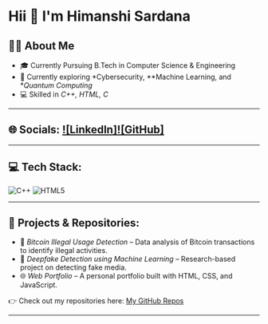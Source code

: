 # Hii 👋 I'm Himanshi Sardana

## 👩‍💻 About Me
- 🎓 Currently Pursuing B.Tech in Computer Science & Engineering  
- 🌱 Currently exploring *Cybersecurity, **Machine Learning, and **Quantum Computing*  
- 💻 Skilled in *C++, HTML, C* 
 

---

## 🌐 Socials: [![LinkedIn]](https://www.linkedin.com/in/himanshi-sardana-1842b1370?utm_source=share&utm_campaign=share_via&utm_content=profile&utm_medium=android_app)[![GitHub]](https://github.com/Himanshi-786)

---

## 💻 Tech Stack:
![C++](https://img.shields.io/badge/c++-%2300599C.svg?style=for-the-badge&logo=c%2B%2B&logoColor=white)
![HTML5](https://img.shields.io/badge/html5-%23E34F26.svg?style=for-the-badge&logo=html5&logoColor=white)


---

## 📂 Projects & Repositories:
- 🔐 *Bitcoin Illegal Usage Detection* – Data analysis of Bitcoin transactions to identify illegal activities.  
- 🤖 *Deepfake Detection using Machine Learning* – Research-based project on detecting fake media.  
- 🌐 *Web Portfolio* – A personal portfolio built with HTML, CSS, and JavaScript.  

👉 Check out my repositories here: [My GitHub Repos](https://github.com/Himanshi-786)

---



